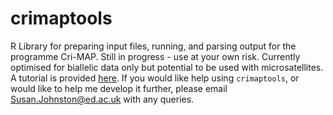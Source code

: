 # crimaptools

R Library for preparing input files, running, and parsing output for the programme Cri-MAP. Still in progress - use at your own risk. Currently optimised for biallelic data only but potential to be used with microsatellites. A tutorial is provided [here](https://github.com/susjoh/crimaptools/raw/master/crimaptools_tutorial.pdf). If you would like help using `crimaptools`, or would like to help me develop it further, please email Susan.Johnston@ed.ac.uk with any queries.
